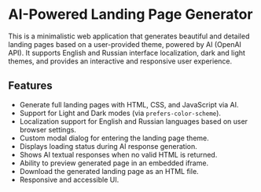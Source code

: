 # AI-Powered Landing Page Generator

This is a minimalistic web application that generates beautiful and detailed landing pages based on a user-provided theme, powered by AI (OpenAI API). It supports English and Russian interface localization, dark and light themes, and provides an interactive and responsive user experience.

## Features

- Generate full landing pages with HTML, CSS, and JavaScript via AI.
- Support for Light and Dark modes (via `prefers-color-scheme`).
- Localization support for English and Russian languages based on user browser settings.
- Custom modal dialog for entering the landing page theme.
- Displays loading status during AI response generation.
- Shows AI textual responses when no valid HTML is returned.
- Ability to preview generated page in an embedded iframe.
- Download the generated landing page as an HTML file.
- Responsive and accessible UI.
